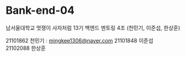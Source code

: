 # Bank-end-04
남서울대학교 멋쟁이 사자처럼 13기 백엔드 멘토링 4조 (천민기, 이준섭, 한상훈)

21101862 천민기 : mingkee1306@naver.com 
21101848 이준섭  
21102088 한상훈
